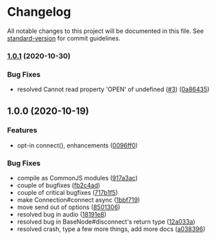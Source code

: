 # Changelog

All notable changes to this project will be documented in this file. See [standard-version](https://github.com/conventional-changelog/standard-version) for commit guidelines.

### [1.0.1](https://github.com/skyra-project/audio/compare/v1.0.0...v1.0.1) (2020-10-30)

### Bug Fixes

-   resolved Cannot read property 'OPEN' of undefined ([#3](https://github.com/skyra-project/audio/issues/3)) ([0a86435](https://github.com/skyra-project/audio/commit/0a86435754d733617684b94afa6ff1dc0078c583))

## 1.0.0 (2020-10-19)

### Features

-   opt-in connect(), enhancements ([0096ff0](https://github.com/skyra-project/audio/commit/0096ff0d04907bbb75165221c293c7bbaae7587a))

### Bug Fixes

-   compile as CommonJS modules ([917a3ac](https://github.com/skyra-project/audio/commit/917a3ace3e108a07c084149ff62525c8bac3f202))
-   couple of bugfixes ([fb2c4ad](https://github.com/skyra-project/audio/commit/fb2c4adf0bc0168c09761ff8798fdadf36d536bf))
-   couple of critical bugfixes ([717b1f5](https://github.com/skyra-project/audio/commit/717b1f55a9bb7583c80abd48de6c39b3b423dc79))
-   make Connection#connect async ([1bbf719](https://github.com/skyra-project/audio/commit/1bbf719b49922654e057be0299dcc1645c524fff))
-   move send out of options ([8501306](https://github.com/skyra-project/audio/commit/8501306f682200879e5b660fb1b43653fd6f07f1))
-   resolved bug in audio ([18191e8](https://github.com/skyra-project/audio/commit/18191e8d78a21f89b0bd428763046005f19476e7))
-   resolved bug in BaseNode#disconnect's return type ([12a033a](https://github.com/skyra-project/audio/commit/12a033a77c925b1682aebb1be785b503d396dc14))
-   resolved crash, type a few more things, add more docs ([a038396](https://github.com/skyra-project/audio/commit/a038396c89ceb02ab276655b40af5261b3063b19))
